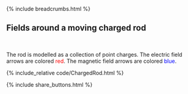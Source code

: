{% include breadcrumbs.html %}

## Fields around a moving charged rod
<div class="header_line"><br/></div>

The rod is modelled as a collection of point charges.
The electric field arrows are colored <span style="color: red">red</span>.
The magnetic field arrows are colored <span style="color: blue">blue</span>.

{% include_relative code/ChargedRod.html %}

<p style="clear: both;"></p>

{% include share_buttons.html %}